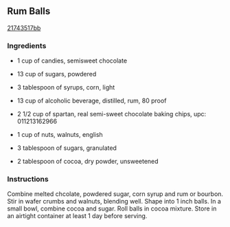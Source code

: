 ## Rum Balls

[21743517bb](http://www.food.com/recipe/rum-balls-189769)

### Ingredients

 - 1 cup of candies, semisweet chocolate

 - 13 cup of sugars, powdered

 - 3 tablespoon of syrups, corn, light

 - 13 cup of alcoholic beverage, distilled, rum, 80 proof

 - 2 1/2 cup of spartan, real semi-sweet chocolate baking chips, upc: 011213162966

 - 1 cup of nuts, walnuts, english

 - 3 tablespoon of sugars, granulated

 - 2 tablespoon of cocoa, dry powder, unsweetened

### Instructions

Combine melted chcolate, powdered sugar, corn syrup and rum or bourbon. Stir in wafer crumbs and walnuts, blending well. Shape into 1 inch balls. In a small bowl, combine cocoa and sugar. Roll balls in cocoa mixture. Store in an airtight container at least 1 day before serving.